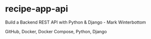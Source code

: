 # recipe-app-api
Build a Backend REST API with Python &amp; Django - Mark Winterbottom


GitHub, Docker, Docker Compose, Python, Django
